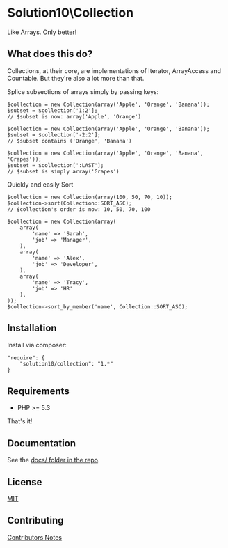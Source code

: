 # Solution10\Collection

Like Arrays. Only better!

## What does this do?

Collections, at their core, are implementations of Iterator, ArrayAccess and Countable. But they're also a lot more than that.

Splice subsections of arrays simply by passing keys:

    $collection = new Collection(array('Apple', 'Orange', 'Banana'));
    $subset = $collection['1:2'];
    // $subset is now: array('Apple', 'Orange')

    $collection = new Collection(array('Apple', 'Orange', 'Banana'));
    $subset = $collection['-2:2'];
    // $subset contains ('Orange', 'Banana')

    $collection = new Collection(array('Apple', 'Orange', 'Banana', 'Grapes'));
    $subset = $collection[':LAST'];
    // $subset is simply array('Grapes')

Quickly and easily Sort

    $collection = new Collection(array(100, 50, 70, 10));
    $collection->sort(Collection::SORT_ASC);
    // $collection's order is now: 10, 50, 70, 100

    $collection = new Collection(array(
        array(
            'name' => 'Sarah',
            'job' => 'Manager',
        ),
        array(
            'name' => 'Alex',
            'job' => 'Developer',
        ),
        array(
            'name' => 'Tracy',
            'job' => 'HR'
        ),
    ));
    $collection->sort_by_member('name', Collection::SORT_ASC);

## Installation

Install via composer:

    "require": {
        "solution10/collection": "1.*"
    }

## Requirements

- PHP >= 5.3

That's it!

## Documentation

See the [docs/ folder in the repo](http://github.com/solution10/collection/tree/master/docs).

## License

[MIT](http://github.com/solution10/collection/tree/master/LICENSE.md)

## Contributing

[Contributors Notes](http://github.com/solution10/collection/tree/master/CONTRIBUTING.md)
